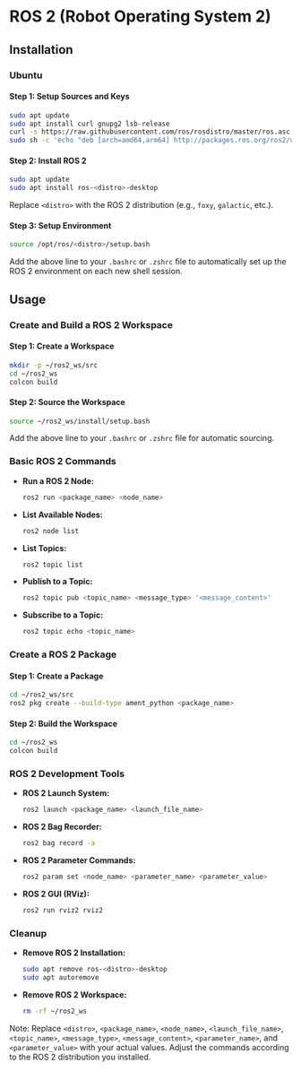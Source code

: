 # ROS 2 (Robot Operating System 2)

## Installation

### Ubuntu

#### Step 1: Setup Sources and Keys

```bash
sudo apt update
sudo apt install curl gnupg2 lsb-release
curl -s https://raw.githubusercontent.com/ros/rosdistro/master/ros.asc | sudo apt-key add -
sudo sh -c 'echo "deb [arch=amd64,arm64] http://packages.ros.org/ros2/ubuntu $(lsb_release -cs) main" > /etc/apt/sources.list.d/ros2-latest.list'
```

#### Step 2: Install ROS 2

```bash
sudo apt update
sudo apt install ros-<distro>-desktop
```

Replace `<distro>` with the ROS 2 distribution (e.g., `foxy`, `galactic`, etc.).

#### Step 3: Setup Environment

```bash
source /opt/ros/<distro>/setup.bash
```

Add the above line to your `.bashrc` or `.zshrc` file to automatically set up the ROS 2 environment on each new shell session.

## Usage

### Create and Build a ROS 2 Workspace

#### Step 1: Create a Workspace

```bash
mkdir -p ~/ros2_ws/src
cd ~/ros2_ws
colcon build
```

#### Step 2: Source the Workspace

```bash
source ~/ros2_ws/install/setup.bash
```

Add the above line to your `.bashrc` or `.zshrc` file for automatic sourcing.

### Basic ROS 2 Commands

- **Run a ROS 2 Node:**

  ```bash
  ros2 run <package_name> <node_name>
  ```

- **List Available Nodes:**

  ```bash
  ros2 node list
  ```

- **List Topics:**

  ```bash
  ros2 topic list
  ```

- **Publish to a Topic:**

  ```bash
  ros2 topic pub <topic_name> <message_type> '<message_content>'
  ```

- **Subscribe to a Topic:**

  ```bash
  ros2 topic echo <topic_name>
  ```

### Create a ROS 2 Package

#### Step 1: Create a Package

```bash
cd ~/ros2_ws/src
ros2 pkg create --build-type ament_python <package_name>
```

#### Step 2: Build the Workspace

```bash
cd ~/ros2_ws
colcon build
```

### ROS 2 Development Tools

- **ROS 2 Launch System:**

  ```bash
  ros2 launch <package_name> <launch_file_name>
  ```

- **ROS 2 Bag Recorder:**

  ```bash
  ros2 bag record -a
  ```

- **ROS 2 Parameter Commands:**

  ```bash
  ros2 param set <node_name> <parameter_name> <parameter_value>
  ```

- **ROS 2 GUI (RViz):**

  ```bash
  ros2 run rviz2 rviz2
  ```

### Cleanup

- **Remove ROS 2 Installation:**

  ```bash
  sudo apt remove ros-<distro>-desktop
  sudo apt autoremove
  ```

- **Remove ROS 2 Workspace:**

  ```bash
  rm -rf ~/ros2_ws
  ```

Note: Replace `<distro>`, `<package_name>`, `<node_name>`, `<launch_file_name>`, `<topic_name>`, `<message_type>`, `<message_content>`, `<parameter_name>`, and `<parameter_value>` with your actual values. Adjust the commands according to the ROS 2 distribution you installed.
